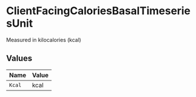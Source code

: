# ClientFacingCaloriesBasalTimeseriesUnit

Measured in kilocalories (kcal)


## Values

| Name   | Value  |
| ------ | ------ |
| `Kcal` | kcal   |